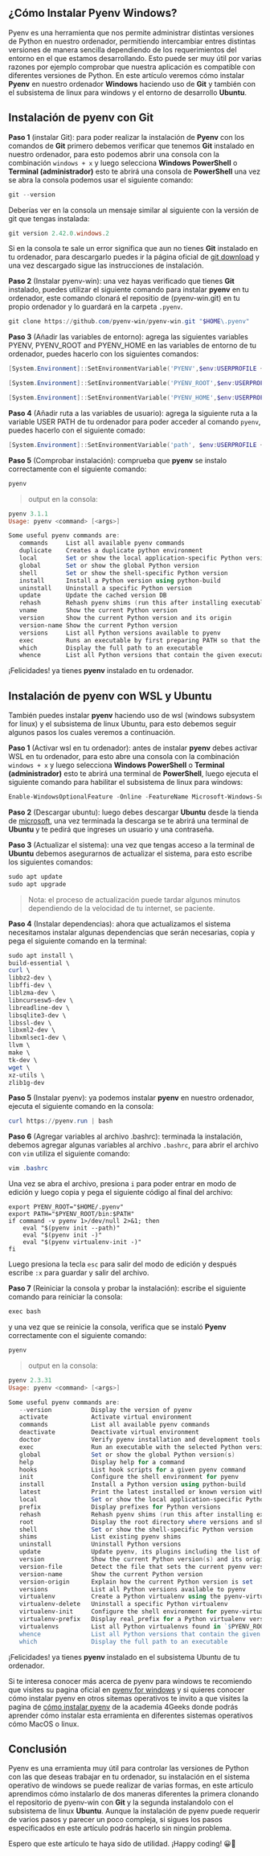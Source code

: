 ## ¿Cómo Instalar Pyenv Windows?

Pyenv es una herramienta que nos permite administrar distintas versiones de Python en nuestro ordenador, permitiendo intercambiar entres distintas versiones de manera sencilla dependiendo de los requerimientos del entorno en el que estamos desarrollando. Esto puede ser muy útil por varias razones por ejemplo comprobar que nuestra aplicación es compatible con diferentes versiones de Python. En este artículo veremos cómo instalar **Pyenv** en nuestro ordenador **Windows** haciendo uso de **Git** y también con el subsistema de linux para windows y el entorno de desarrollo **Ubuntu**.

## Instalación de pyenv con Git

**Paso 1** (instalar Git): para poder realizar la instalación de **Pyenv** con los comandos de **Git** primero debemos verificar que tenemos **Git** instalado en nuestro ordenador, para esto podemos abrir una consola con la combinación `windows + x` y luego selecciona **Windows PowerShell** o **Terminal (administrador)** esto te abrirá una consola de **PowerShell** una vez se abra la consola podemos usar el siguiente comando:

```PowerShell
git --version
```

Deberías ver en la consola un mensaje similar al siguiente con la versión de git que tengas instalada:


```PowerShell
git version 2.42.0.windows.2
```

Si en la consola te sale un error significa que aun no tienes **Git** instalado en tu ordenador, para descargarlo puedes ir la página oficial de [git download](https://git-scm.com/download/win) y una vez descargado sigue las instrucciones de instalación.

**Paso 2** (Instalar pyenv-win): una vez hayas verificado que tienes **Git** instalado, puedes utilizar el siguiente comando para instalar **pyenv** en tu ordenador, este comando clonará el repositio de (pyenv-win.git) en tu propio ordenador y lo guardará en la carpeta `.pyenv`.

```PowerShell
git clone https://github.com/pyenv-win/pyenv-win.git "$HOME\.pyenv"
```

**Paso 3** (Añadir las variables de entorno): agrega las siguientes variables PYENV, PYENV_ROOT and PYENV_HOME en las variables de entorno de tu ordenador, puedes hacerlo con los siguientes comandos:

```PowerShell
[System.Environment]::SetEnvironmentVariable('PYENV',$env:USERPROFILE + "\.pyenv\pyenv-win\","User")

[System.Environment]::SetEnvironmentVariable('PYENV_ROOT',$env:USERPROFILE + "\.pyenv\pyenv-win\","User")

[System.Environment]::SetEnvironmentVariable('PYENV_HOME',$env:USERPROFILE + "\.pyenv\pyenv-win\","User")
```

**Paso 4** (Añadir ruta a las variables de usuario): agrega la siguiente ruta a la variable USER PATH de tu ordenador para poder acceder al comando `pyenv`, puedes hacerlo con el siguiente comado:

```PowerShell
[System.Environment]::SetEnvironmentVariable('path', $env:USERPROFILE + "\.pyenv\pyenv-win\bin;" + $env:USERPROFILE + "\.pyenv\pyenv-win\shims;" + [System.Environment]::GetEnvironmentVariable('path', "User"),"User")
```

**Paso 5** (Comprobar instalación): comprueba que **pyenv** se instalo correctamente con el siguiente comando:

```PowerShell
pyenv 
```
> output en la consola:
```PowerShell
pyenv 3.1.1
Usage: pyenv <command> [<args>]

Some useful pyenv commands are:
   commands     List all available pyenv commands
   duplicate    Creates a duplicate python environment
   local        Set or show the local application-specific Python version
   global       Set or show the global Python version
   shell        Set or show the shell-specific Python version
   install      Install a Python version using python-build
   uninstall    Uninstall a specific Python version
   update       Update the cached version DB
   rehash       Rehash pyenv shims (run this after installing executables)
   vname        Show the current Python version
   version      Show the current Python version and its origin
   version-name Show the current Python version
   versions     List all Python versions available to pyenv
   exec         Runs an executable by first preparing PATH so that the selected Python
   which        Display the full path to an executable
   whence       List all Python versions that contain the given executable
```

¡Felicidades! ya tienes **pyenv** instalado en tu ordenador.

## Instalación de pyenv con WSL y Ubuntu

También puedes instalar **pyenv** haciendo uso de wsl (windows subsystem for linux) y el subsistema de linux Ubuntu, para esto debemos seguir algunos pasos los cuales veremos a continuación.

**Paso 1** (Activar wsl en tu ordenador): antes de instalar **pyenv** debes activar WSL en tu ordenador, para esto abre una consola con la combinación `windows + x` y luego selecciona **Windows PowerShell** o **Terminal (administrador)** esto te abrirá una terminal de **PowerShell**, luego ejecuta el siguiente comando para habilitar el subsistema de linux para windows:

```PowerShell
Enable-WindowsOptionalFeature -Online -FeatureName Microsoft-Windows-Subsystem-Linux  
```

**Paso 2** (Descargar ubuntu): luego debes descargar **Ubuntu** desde la tienda de [microsoft](https://apps.microsoft.com/store/detail/ubuntu/9PDXGNCFSCZV?hl=es-mx&gl=mx), una vez terminada la descarga se te abrirá una terminal de **Ubuntu** y te pedirá que ingreses un usuario y una contraseña.

**Paso 3** (Actualizar el sistema): una vez que tengas acceso a la terminal de **Ubuntu** debemos asegurarnos de actualizar el sistema, para esto escribe los siguientes comandos:

```PowerShell
sudo apt update 
sudo apt upgrade
```

> Nota: el proceso de actualización puede tardar algunos minutos dependiendo de la velocidad de tu internet, se paciente.

**Paso 4** (Instalar dependencias): ahora que actualizamos el sistema necesitamos instalar algunas dependencias que serán necesarias, copia y pega el siguiente comando en la terminal:

```PowerShell
sudo apt install \
build-essential \
curl \
libbz2-dev \
libffi-dev \
liblzma-dev \
libncursesw5-dev \
libreadline-dev \
libsqlite3-dev \
libssl-dev \
libxml2-dev \
libxmlsec1-dev \
llvm \
make \
tk-dev \
wget \
xz-utils \
zlib1g-dev
```

**Paso 5** (Instalar pyenv): ya podemos instalar **pyenv** en nuestro ordenador, ejecuta el siguiente comando en la consola:

```PowerShell
curl https://pyenv.run | bash
```

**Paso 6** (Agregar variables al archivo .bashrc): terminada la instalación, debemos agregar algunas variables al archivo `.bashrc`, para abrir el archivo con `vim` utiliza el siguiente comando:

```PowerShell
vim .bashrc
```

Una vez se abra el archivo, presiona `i` para poder entrar en modo de edición y luego copia y pega el siguiente código al final del archivo:

```vim
export PYENV_ROOT="$HOME/.pyenv" 
export PATH="$PYENV_ROOT/bin:$PATH" 
if command -v pyenv 1>/dev/null 2>&1; then 
    eval "$(pyenv init --path)" 
    eval "$(pyenv init -)"
    eval "$(pyenv virtualenv-init -)" 
fi
```

Luego presiona la tecla `esc` para salir del modo de edición y después escribe `:x` para guardar y salir del archivo.

**Paso 7** (Reiniciar la consola y probar la instalación): escribe el siguiente comando para reiniciar la consola:

```PowerShell
exec bash
```

y una vez que se reinicie  la consola, verifica que se instaló **Pyenv** correctamente con el siguiente comando:

```PowerShell
pyenv
```
> output en la consola:
```PowerShell
pyenv 2.3.31
Usage: pyenv <command> [<args>]

Some useful pyenv commands are:
   --version           Display the version of pyenv
   activate            Activate virtual environment
   commands            List all available pyenv commands
   deactivate          Deactivate virtual environment
   doctor              Verify pyenv installation and development tools to build pythons.
   exec                Run an executable with the selected Python version
   global              Set or show the global Python version(s)
   help                Display help for a command
   hooks               List hook scripts for a given pyenv command
   init                Configure the shell environment for pyenv
   install             Install a Python version using python-build
   latest              Print the latest installed or known version with the given prefix
   local               Set or show the local application-specific Python version(s)
   prefix              Display prefixes for Python versions
   rehash              Rehash pyenv shims (run this after installing executables)
   root                Display the root directory where versions and shims are kept
   shell               Set or show the shell-specific Python version
   shims               List existing pyenv shims
   uninstall           Uninstall Python versions
   update              Update pyenv, its plugins including the list of available versions
   version             Show the current Python version(s) and its origin
   version-file        Detect the file that sets the current pyenv version
   version-name        Show the current Python version
   version-origin      Explain how the current Python version is set
   versions            List all Python versions available to pyenv
   virtualenv          Create a Python virtualenv using the pyenv-virtualenv plugin
   virtualenv-delete   Uninstall a specific Python virtualenv
   virtualenv-init     Configure the shell environment for pyenv-virtualenv
   virtualenv-prefix   Display real_prefix for a Python virtualenv version
   virtualenvs         List all Python virtualenvs found in `$PYENV_ROOT/versions/*'.
   whence              List all Python versions that contain the given executable
   which               Display the full path to an executable
```

¡Felicidades! ya tienes **pyenv** instalado en el subsistema Ubuntu de tu ordenador.

Si te interesa conocer más acerca de pyenv para windows te recomiendo que visites su pagina oficial en [pyenv for windows](https://github.com/pyenv-win/pyenv-win) y si quieres conocer cómo instalar pyenv en otros sitemas operativos te invito a que visites la pagina de [cómo instalar pyenv](https://4geeks.com/es/how-to/que-es-pyenv-y-como-instalar-pyenv) de la academia 4Geeks donde podrás aprender cómo instalar esta erramienta en diferentes sistemas operativos cómo MacOS o linux.

## Conclusión

Pyenv es una erramienta muy útil para controlar las versiones de Python con las que deseas trabajar en tu ordenador, su instalación en el sistema operativo de windows se puede realizar de varias formas, en este artículo aprendimos cómo instalarlo de dos maneras diferentes la primera clonando el repositorio de pyenv-win con **Git** y la segunda instalandolo con el subsistema de linux **Ubuntu**. Aunque la instalación de pyenv puede requerir de varios pasos y parecer un poco compleja, si sigues los pasos especificados en este artículo podrás hacerlo sin ningún problema.

Espero que este artículo te haya sido de utilidad. ¡Happy coding! 😀👋
